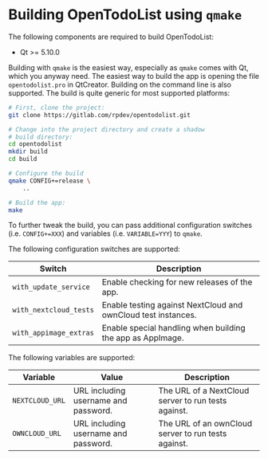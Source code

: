 # Building OpenTodoList using `qmake`

The following components are required to build OpenTodoList:

* Qt >= 5.10.0

Building with `qmake` is the easiest way, especially as
`qmake` comes with Qt, which you anyway need.
The easiest way to build the app is opening the file
`opentodolist.pro` in QtCreator. Building on the
command line is also supported. The build is quite generic
for most supported platforms:


```bash
# First, clone the project:
git clone https://gitlab.com/rpdev/opentodolist.git

# Change into the project directory and create a shadow
# build directory:
cd opentodolist
mkdir build
cd build

# Configure the build
qmake CONFIG+=release \
    ..

# Build the app:
make
```

To further tweak the build, you can pass additional configuration switches
(i.e. `CONFIG+=XXX`) and variables (i.e. `VARIABLE=YYY`) to `qmake`.

The following configuration switches are supported:

| **Switch** | **Description** |
| ---------- | --------------- |
| `with_update_service` | Enable checking for new releases of the app. |
| `with_nextcloud_tests` | Enable testing against NextCloud and ownCloud test instances. |
| `with_appimage_extras` | Enable special handling when building the app as AppImage. |


The following variables are supported:

| **Variable** | **Value** | **Description** |
| ------------ | --------- | --------------- |
| `NEXTCLOUD_URL` | URL including username and password. | The URL of a NextCloud server to run tests against. |
| `OWNCLOUD_URL` | URL including username and password. | The URL of an ownCloud server to run tests against. |
